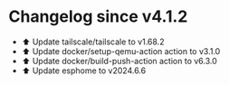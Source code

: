 # Changelog since v4.1.2
- ⬆️ Update tailscale/tailscale to v1.68.2 
- ⬆️ Update docker/setup-qemu-action action to v3.1.0 
- ⬆️ Update docker/build-push-action action to v6.3.0 
- ⬆️ Update esphome to v2024.6.6 
